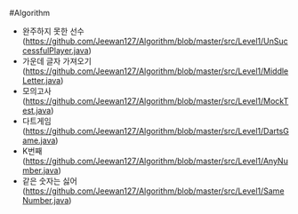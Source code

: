#Algorithm

- 완주하지 못한 선수 (https://github.com/Jeewan127/Algorithm/blob/master/src/Level1/UnSuccessfulPlayer.java)
- 가운데 글자 가져오기 (https://github.com/Jeewan127/Algorithm/blob/master/src/Level1/MiddleLetter.java)
- 모의고사 (https://github.com/Jeewan127/Algorithm/blob/master/src/Level1/MockTest.java)
- 다트게임 (https://github.com/Jeewan127/Algorithm/blob/master/src/Level1/DartsGame.java)
- K번째  (https://github.com/Jeewan127/Algorithm/blob/master/src/Level1/AnyNumber.java)
- 같은 숫자는 싫어 (https://github.com/Jeewan127/Algorithm/blob/master/src/Level1/SameNumber.java)
